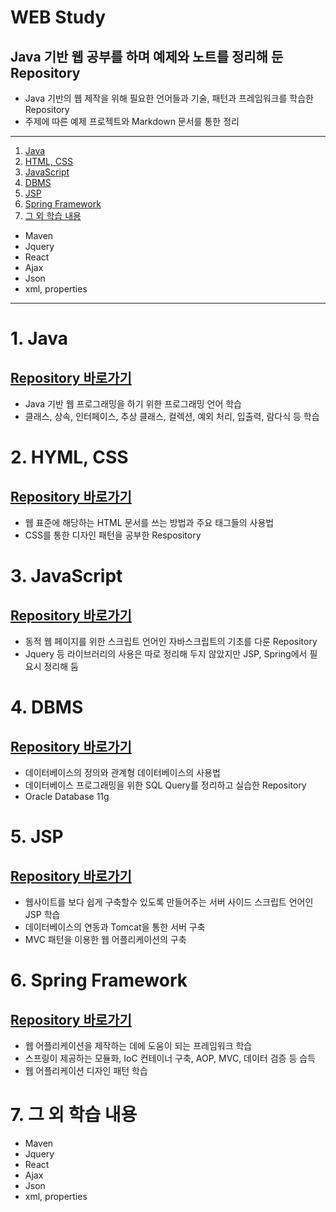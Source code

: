 # WEB Study
## Java 기반 웹 공부를 하며 예제와 노트를 정리해 둔 Repository

- Java 기반의 웹 제작을 위해 필요한 언어들과 기술, 패턴과 프레임워크를 학습한 Repository
- 주제에 따른 예제 프로젝트와 Markdown 문서를 통한 정리
-----------------------------
1. [Java](#java)
2. [HTML, CSS](#html-css)
3. [JavaScript](#javascript)
4. [DBMS](#dbms)
5. [JSP](#jsp)
6. [Spring Framework](#spring-framework)
7. [그 외 학습 내용](#그-외-학습-내용)
  - Maven
  - Jquery
  - React
  - Ajax
  - Json
  - xml, properties
-----------------------------
# 1. Java
## [Repository 바로가기](https://github.com/Jaehwi-So/JAVA)   
- Java 기반 웹 프로그래밍을 하기 위한 프로그래밍 언어 학습
- 클래스, 상속, 인터페이스, 추상 클래스, 컬렉션, 예외 처리, 입출력, 람다식 등 학습

# 2. HYML, CSS
## [Repository 바로가기](https://github.com/Jaehwi-So/WEB_STUDY_FullStack/tree/master/HTML%2C%20CSS)   
- 웹 표준에 해당하는 HTML 문서를 쓰는 방법과 주요 태그들의 사용법
- CSS를 통한 디자인 패턴을 공부한 Respository

# 3. JavaScript
## [Repository 바로가기](https://github.com/Jaehwi-So/WEB_STUDY_FullStack/tree/master/JavaScript)   
- 동적 웹 페이지를 위한 스크립트 언어인 자바스크립트의 기초를 다룬 Repository
- Jquery 등 라이브러리의 사용은 따로 정리해 두지 않았지만 JSP, Spring에서 필요시 정리해 둠

# 4. DBMS
## [Repository 바로가기](https://github.com/Jaehwi-So/WEB_STUDY_FullStack/tree/master/DBMS_OracleDB)   
- 데이터베이스의 정의와 관계형 데이터베이스의 사용법
- 데이터베이스 프로그래밍을 위한 SQL Query를 정리하고 실습한 Repository
- Oracle Database 11g 

# 5. JSP
## [Repository 바로가기](https://github.com/Jaehwi-So/WEB_STUDY_FullStack/tree/master/JSP_WebPrograming)   
- 웹사이트를 보다 쉽게 구축할수 있도록 만들어주는 서버 사이드 스크립트 언어인 JSP 학습
- 데이터베이스의 연동과 Tomcat을 통한 서버 구축
- MVC 패턴을 이용한 웹 어플리케이션의 구축

# 6. Spring Framework
## [Repository 바로가기](https://github.com/Jaehwi-So/WEB_STUDY_FullStack/tree/master/Spring_Framework)   
- 웹 어플리케이션을 제작하는 데에 도움이 되는 프레임워크 학습
- 스프링이 제공하는 모듈화, IoC 컨테이너 구축, AOP, MVC, 데이터 검증 등 습득
- 웹 어플리케이션 디자인 패턴 학습

# 7. 그 외 학습 내용
- Maven
- Jquery
- React
- Ajax
- Json
- xml, properties




